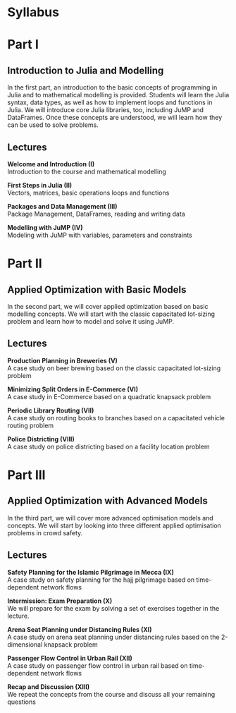 # Syllabus


# Part I

## Introduction to Julia and Modelling

In the first part, an introduction to the basic concepts of programming
in Julia and to mathematical modelling is provided. Students will learn
the Julia syntax, data types, as well as how to implement loops and
functions in Julia. We will introduce core Julia libraries, too,
including JuMP and DataFrames. Once these concepts are understood, we
will learn how they can be used to solve problems.

## Lectures

**Welcome and Introduction (I)**  
Introduction to the course and mathematical modelling

**First Steps in Julia (II)**  
Vectors, matrices, basic operations loops and functions

**Packages and Data Management (III)**  
Package Management, DataFrames, reading and writing data

**Modelling with JuMP (IV)**  
Modeling with JuMP with variables, parameters and constraints

# Part II

## Applied Optimization with Basic Models

In the second part, we will cover applied optimization based on basic
modelling concepts. We will start with the classic capacitated
lot-sizing problem and learn how to model and solve it using JuMP.

## Lectures

**Production Planning in Breweries (V)**  
A case study on beer brewing based on the classic capacitated lot-sizing
problem

**Minimizing Split Orders in E-Commerce (VI)**  
A case study in E-Commerce based on a quadratic knapsack problem

**Periodic Library Routing (VII)**  
A case study on routing books to branches based on a capacitated vehicle
routing problem

**Police Districting (VIII)**  
A case study on police districting based on a facility location problem

# Part III

## Applied Optimization with Advanced Models

In the third part, we will cover more advanced optimisation models and
concepts. We will start by looking into three different applied
optimisation problems in crowd safety.

## Lectures

**Safety Planning for the Islamic Pilgrimage in Mecca (IX)**  
A case study on safety planning for the hajj pilgrimage based on
time-dependent network flows

**Intermission: Exam Preparation (X)**  
We will prepare for the exam by solving a set of exercises together in
the lecture.

**Arena Seat Planning under Distancing Rules (XI)**  
A case study on arena seat planning under distancing rules based on the
2-dimensional knapsack problem

**Passenger Flow Control in Urban Rail (XII)**  
A case study on passenger flow control in urban rail based on
time-dependent network flows

**Recap and Discussion (XIII)**  
We repeat the concepts from the course and discuss all your remaining
questions
